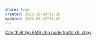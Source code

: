```yaml
---
share: true
created: 2023-10-24T18:26
updated: 2024-03-22T16:47
---
```

[Cần thiết lập EMS cho node trước khi chạy](./C%E1%BA%A7n%20thi%E1%BA%BFt%20l%E1%BA%ADp%20EMS%20cho%20node%20tr%C6%B0%E1%BB%9Bc%20khi%20ch%E1%BA%A1y.md) 
